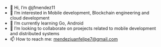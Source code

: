 - 👋 Hi, I’m @jfmendez11
- 👀 I’m interested in Mobile development, Blockchain engineering and cloud development
- 🌱 I’m currently learning Go, Android
- 💞️ I’m looking to collaborate on proejects related to mobile development and distributed systems
- 📫 How to reach me: mendezjuanfelipe7@gmail.com

<!---
jfmendez11/jfmendez11 is a ✨ special ✨ repository because its `README.md` (this file) appears on your GitHub profile.
You can click the Preview link to take a look at your changes.
--->

